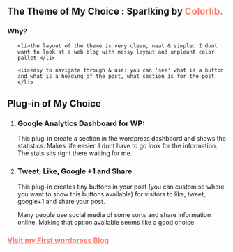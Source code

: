 

<h2>The Theme of My Choice : Sparlking by <a href="http://colorlib.com/" style="color:salmon; text-decoration:none;" target="_blank">Colorlib. </a></h2>

<h3>Why?</h3>
<ol>
	
	<li>the layout of the theme is very clean, neat & simple: I dont want to look at a web blog with messy layout and unpleant color pallet!</li>

	<li>easy to navigate through & use: you can 'see' what is a button and what is a heading of the post, what section is for the post. </li>
</ol>

<h2>Plug-in of My Choice </h2>
<ol>
<li><h3>Google Analytics Dashboard for WP: </h3>

<p>This plug-in create a section in the wordpress dashbaord 
and shows the statistics. Makes life easier. I dont have to go look for the information. The stats sits right there waiting for me.</p> </li>

<li><h3> Tweet, Like, Google +1 and Share</h3>

<p>This plug-in creates tiny buttons in your post (you can customise where you want to show this buttons available) for visitors to like, tweet, google+1 and share your post. </p>

 <p>Many people use social media of some sorts and share information online. Making that option available seems like a good choice.</p>  </li> 
</ol>

<a href="http://maria.do.yoobee.net.nz/" style="color: salmon;" target="_blank"><h3>Visit my First wordpress Blog</h3></a>

